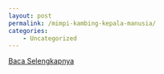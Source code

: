 ```yaml
---
layout: post
permalink: /mimpi-kambing-kepala-manusia/
categories:
    - Uncategorized
---
```


[Baca Selengkapnya](/10)